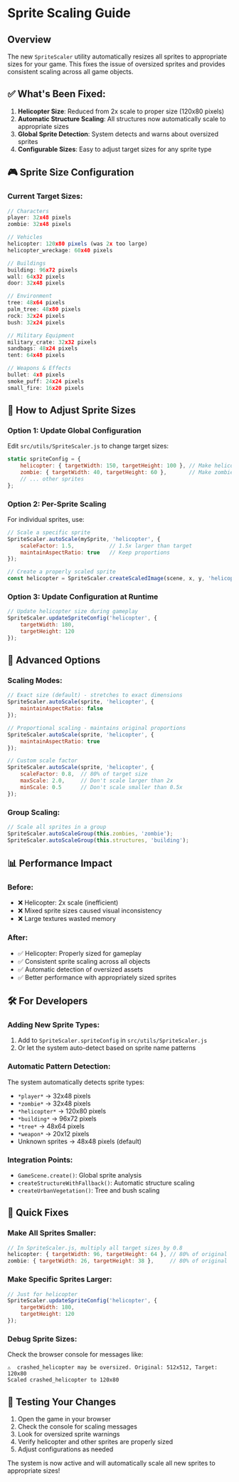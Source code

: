 # Sprite Scaling Guide

## Overview
The new `SpriteScaler` utility automatically resizes all sprites to appropriate sizes for your game. This fixes the issue of oversized sprites and provides consistent scaling across all game objects.

## ✅ **What's Been Fixed:**

1. **Helicopter Size**: Reduced from 2x scale to proper size (120x80 pixels)
2. **Automatic Structure Scaling**: All structures now automatically scale to appropriate sizes
3. **Global Sprite Detection**: System detects and warns about oversized sprites
4. **Configurable Sizes**: Easy to adjust target sizes for any sprite type

## 🎮 **Sprite Size Configuration**

### Current Target Sizes:
```javascript
// Characters
player: 32x48 pixels
zombie: 32x48 pixels

// Vehicles  
helicopter: 120x80 pixels (was 2x too large)
helicopter_wreckage: 60x40 pixels

// Buildings
building: 96x72 pixels
wall: 64x32 pixels
door: 32x48 pixels

// Environment
tree: 48x64 pixels
palm_tree: 48x80 pixels
rock: 32x24 pixels
bush: 32x24 pixels

// Military Equipment
military_crate: 32x32 pixels
sandbags: 48x24 pixels
tent: 64x48 pixels

// Weapons & Effects
bullet: 4x8 pixels
smoke_puff: 24x24 pixels
small_fire: 16x20 pixels
```

## 🔧 **How to Adjust Sprite Sizes**

### Option 1: Update Global Configuration
Edit `src/utils/SpriteScaler.js` to change target sizes:
```javascript
static spriteConfig = {
    helicopter: { targetWidth: 150, targetHeight: 100 }, // Make helicopter larger
    zombie: { targetWidth: 40, targetHeight: 60 },       // Make zombies larger
    // ... other sprites
};
```

### Option 2: Per-Sprite Scaling
For individual sprites, use:
```javascript
// Scale a specific sprite
SpriteScaler.autoScale(mySprite, 'helicopter', { 
    scaleFactor: 1.5,           // 1.5x larger than target
    maintainAspectRatio: true   // Keep proportions
});

// Create a properly scaled sprite
const helicopter = SpriteScaler.createScaledImage(scene, x, y, 'helicopter_texture', 'helicopter');
```

### Option 3: Update Configuration at Runtime
```javascript
// Update helicopter size during gameplay
SpriteScaler.updateSpriteConfig('helicopter', { 
    targetWidth: 180, 
    targetHeight: 120 
});
```

## 🚀 **Advanced Options**

### Scaling Modes:
```javascript
// Exact size (default) - stretches to exact dimensions
SpriteScaler.autoScale(sprite, 'helicopter', { 
    maintainAspectRatio: false 
});

// Proportional scaling - maintains original proportions
SpriteScaler.autoScale(sprite, 'helicopter', { 
    maintainAspectRatio: true 
});

// Custom scale factor
SpriteScaler.autoScale(sprite, 'helicopter', { 
    scaleFactor: 0.8,  // 80% of target size
    maxScale: 2.0,     // Don't scale larger than 2x
    minScale: 0.5      // Don't scale smaller than 0.5x
});
```

### Group Scaling:
```javascript
// Scale all sprites in a group
SpriteScaler.autoScaleGroup(this.zombies, 'zombie');
SpriteScaler.autoScaleGroup(this.structures, 'building');
```

## 📊 **Performance Impact**

### Before:
- ❌ Helicopter: 2x scale (inefficient)
- ❌ Mixed sprite sizes caused visual inconsistency
- ❌ Large textures wasted memory

### After:
- ✅ Helicopter: Properly sized for gameplay
- ✅ Consistent sprite scaling across all objects
- ✅ Automatic detection of oversized assets
- ✅ Better performance with appropriately sized sprites

## 🛠️ **For Developers**

### Adding New Sprite Types:
1. Add to `SpriteScaler.spriteConfig` in `src/utils/SpriteScaler.js`
2. Or let the system auto-detect based on sprite name patterns

### Automatic Pattern Detection:
The system automatically detects sprite types:
- `*player*` → 32x48 pixels
- `*zombie*` → 32x48 pixels  
- `*helicopter*` → 120x80 pixels
- `*building*` → 96x72 pixels
- `*tree*` → 48x64 pixels
- `*weapon*` → 20x12 pixels
- Unknown sprites → 48x48 pixels (default)

### Integration Points:
- `GameScene.create()`: Global sprite analysis
- `createStructureWithFallback()`: Automatic structure scaling
- `createUrbanVegetation()`: Tree and bush scaling

## 🎯 **Quick Fixes**

### Make All Sprites Smaller:
```javascript
// In SpriteScaler.js, multiply all target sizes by 0.8
helicopter: { targetWidth: 96, targetHeight: 64 }, // 80% of original
zombie: { targetWidth: 26, targetHeight: 38 },     // 80% of original
```

### Make Specific Sprites Larger:
```javascript
// Just for helicopter
SpriteScaler.updateSpriteConfig('helicopter', { 
    targetWidth: 180, 
    targetHeight: 120 
});
```

### Debug Sprite Sizes:
Check the browser console for messages like:
```
⚠️  crashed_helicopter may be oversized. Original: 512x512, Target: 120x80
Scaled crashed_helicopter to 120x80
```

## 🔄 **Testing Your Changes**

1. Open the game in your browser
2. Check the console for scaling messages
3. Look for oversized sprite warnings
4. Verify helicopter and other sprites are properly sized
5. Adjust configurations as needed

The system is now active and will automatically scale all new sprites to appropriate sizes! 